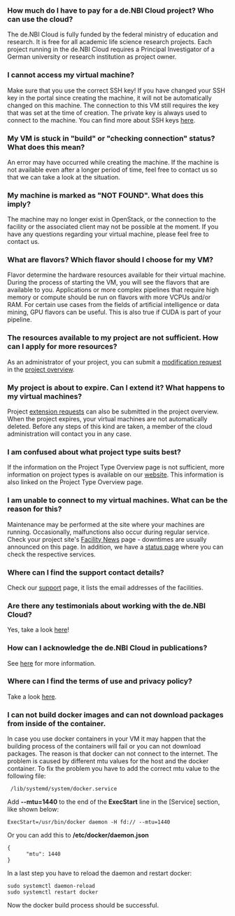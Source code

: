 ### How much do I have to pay for a de.NBI Cloud project? Who can use the cloud?
The de.NBI Cloud is fully funded by the federal ministry of education and research. It is free for all academic life science research projects.
Each project running in the de.NBI Cloud requires a Principal Investigator of a German university or research institution as project owner. 

### I cannot access my virtual machine?
Make sure that you use the correct SSH key!
If you have changed your SSH key in the portal since creating the machine, it will not be automatically changed on this machine. The connection to this VM still requires the key that was set at the time of creation. The private key is always used to connect to the machine.
You can find more about SSH keys [here](./simple_vm/keypairs/#ssh-keys-and-sharing-access).

### My VM is stuck in "build" or "checking connection" status? What does this mean?
An error may have occurred while creating the machine. If the machine is not available even after a longer period of time, feel free to contact us so that we can take a look at the situation.

### My machine is marked as "NOT FOUND". What does this imply?
The machine may no longer exist in OpenStack, or the connection to the facility or the associated client may not be possible at the moment. If you have any questions regarding your virtual machine, please feel free to contact us.

### What are flavors? Which flavor should I choose for my VM?
Flavor determine the hardware resources available for their virtual machine. During the process of starting the VM, you will see the flavors that are available to you. 
Applications or more complex pipelines that require high memory or compute should be run on flavors with more VCPUs and/or RAM. For certain use cases from the fields of artificial intelligence or data mining, GPU flavors can be useful. This is also true if CUDA is part of your pipeline. 

### The resources available to my project are not sufficient. How can I apply for more resources?
As an administrator of your project, you can submit a [modification request](./portal/modification/#resource-modifications) in the [project overview](./portal/project_overview.md).

### My project is about to expire. Can I extend it? What happens to my virtual machines?
Project [extension requests](./portal/modification/#lifetime-extensions) can also be submitted in the project overview. 
When the project expires, your virtual machines are not automatically deleted. Before any steps of this kind are taken, a member of the cloud administration will contact you in any case.

### I am confused about what project type suits best?
If the information on the Project Type Overview page is not sufficient, more information on project types is available on our [website](https://cloud.denbi.de/about/project-types/). This information is also linked on the Project Type Overview page.

### I am unable to connect to my virtual machines. What can be the reason for this?
Maintenance may be performed at the site where your machines are running. Occasionally, malfunctions also occur during regular service.
Check your project site's [Facility News](https://cloud.denbi.de/news/facility-news/) page - downtimes are usually announced on this page.
In addition, we have a [status page](https://status.cloud.denbi.de/status/) where you can check the respective services.

### Where can I find the support contact details? 
Check our [support](https://cloud.denbi.de/support/) page, it lists the email addresses of the facilities.

### Are there any testimonials about working with the de.NBI Cloud?
Yes, take a look [here](https://cloud.denbi.de/about/testimonials/)!

### How can I acknowledge the de.NBI Cloud in publications?
See [here](../citation_and_publication/#citation-information) for more information.

### Where can I find the terms of use and privacy policy?
Take a look [here](https://cloud.denbi.de/about/policies/).

### I can not build docker images and can not download packages from inside of the container.

In case you use docker containers in your VM it may happen that the building 
process of the containers will fail or you can not download packages. The reason is that docker can not connect to the 
internet. The problem is caused by different mtu values for the host and the 
docker container. To fix the problem you have to add the correct mtu value to 
the following file:

     /lib/systemd/system/docker.service

Add **--mtu=1440** to the end of the **ExecStart** line in the [Service] 
section, like shown below:

    ExecStart=/usr/bin/docker daemon -H fd:// --mtu=1440

Or you can add this to **/etc/docker/daemon.json**

    {
          "mtu": 1440
    }    

In a last step you have to reload the daemon and restart docker:

    sudo systemctl daemon-reload
    sudo systemctl restart docker

Now the docker build process should be successful.

